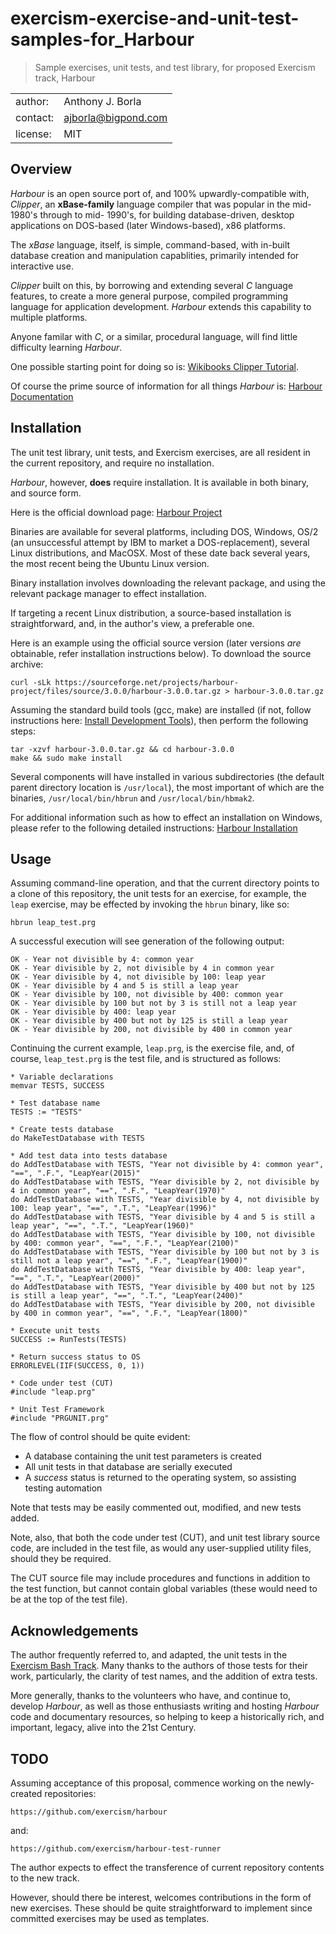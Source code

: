 # exercism-exercise-and-unit-test-samples-for_Harbour
> Sample exercises, unit tests, and test library, for proposed Exercism track, Harbour

|||
| :---     | :--- |
| author:  | Anthony J. Borla |
| contact: | [ajborla@bigpond.com](ajborla@bigpond.com) |
| license: | MIT |

## Overview
_Harbour_ is an open source port of, and 100% upwardly-compatible with, _Clipper_, an **xBase-family** language compiler that was popular in the mid-1980's through to mid- 1990's, for building database-driven, desktop applications on DOS-based (later Windows-based), x86 platforms.

The _xBase_ language, itself, is simple, command-based, with in-built database creation and manipulation capablities, primarily intended for interactive use.

_Clipper_ built on this, by borrowing and extending several _C_ language features, to create a more general purpose, compiled programming language for application development. _Harbour_ extends this capability to multiple platforms.

Anyone familar with _C_, or a similar, procedural language, will find little difficulty learning _Harbour_.

One possible starting point for doing so is: [Wikibooks Clipper Tutorial](https://en.wikibooks.org/wiki/Clipper_Tutorial:_a_Guide_to_Open_Source_Clipper(s)).

Of course the prime source of information for all things _Harbour_ is: [Harbour Documentation](https://harbour.github.io/
)

## Installation
The unit test library, unit tests, and Exercism exercises, are all resident in the current repository, and require no installation.

_Harbour_, however, **does** require installation. It is available in both binary, and source form.

Here is the official download page: [Harbour Project](https://sourceforge.net/projects/harbour-project/files/)

Binaries are available for several platforms, including DOS, Windows, OS/2 (an unsuccessful attempt by IBM to market a DOS-replacement), several Linux distributions, and MacOSX. Most of these date back several years, the most recent being the Ubuntu Linux version.

Binary installation involves downloading the relevant package, and using the relevant package manager to effect installation.

If targeting a recent Linux distribution, a source-based installation is straightforward, and, in the author's view, a preferable one.

Here is an example using the official source version (later versions _are_ obtainable, refer installation instructions below). To download the source archive:

```plain
curl -sLk https://sourceforge.net/projects/harbour-project/files/source/3.0.0/harbour-3.0.0.tar.gz > harbour-3.0.0.tar.gz
```

Assuming the standard build tools (gcc, make) are installed (if not, follow instructions here: [Install Development Tools](https://ostechnix.com/install-development-tools-linux/)), then perform the following steps:

```plain
tar -xzvf harbour-3.0.0.tar.gz && cd harbour-3.0.0
make && sudo make install
```

Several components will have installed in various subdirectories (the default parent directory location is `/usr/local`), the most important of which are the binaries, `/usr/local/bin/hbrun` and `/usr/local/bin/hbmak2`.

For additional information such as how to effect an installation on Windows, please refer to the following detailed instructions: [Harbour Installation](https://www.kresin.ru/en/hrbfaq.html#Install)

## Usage
Assuming command-line operation, and that the current directory points to a clone of this repository, the unit tests for an exercise, for example, the `leap` exercise, may be effected by invoking the `hbrun` binary, like so:

```plain
hbrun leap_test.prg
```

A successful execution will see generation of the following output:

```plain
OK - Year not divisible by 4: common year
OK - Year divisible by 2, not divisible by 4 in common year
OK - Year divisible by 4, not divisible by 100: leap year
OK - Year divisible by 4 and 5 is still a leap year
OK - Year divisible by 100, not divisible by 400: common year
OK - Year divisible by 100 but not by 3 is still not a leap year
OK - Year divisible by 400: leap year
OK - Year divisible by 400 but not by 125 is still a leap year
OK - Year divisible by 200, not divisible by 400 in common year
```
Continuing the current example, `leap.prg`, is the exercise file, and, of course, `leap_test.prg` is the test file, and is structured as follows:

```plain
* Variable declarations
memvar TESTS, SUCCESS

* Test database name
TESTS := "TESTS"

* Create tests database
do MakeTestDatabase with TESTS

* Add test data into tests database
do AddTestDatabase with TESTS, "Year not divisible by 4: common year", "==", ".F.", "LeapYear(2015)"
do AddTestDatabase with TESTS, "Year divisible by 2, not divisible by 4 in common year", "==", ".F.", "LeapYear(1970)"
do AddTestDatabase with TESTS, "Year divisible by 4, not divisible by 100: leap year", "==", ".T.", "LeapYear(1996)"
do AddTestDatabase with TESTS, "Year divisible by 4 and 5 is still a leap year", "==", ".T.", "LeapYear(1960)"
do AddTestDatabase with TESTS, "Year divisible by 100, not divisible by 400: common year", "==", ".F.", "LeapYear(2100)"
do AddTestDatabase with TESTS, "Year divisible by 100 but not by 3 is still not a leap year", "==", ".F.", "LeapYear(1900)"
do AddTestDatabase with TESTS, "Year divisible by 400: leap year", "==", ".T.", "LeapYear(2000)"
do AddTestDatabase with TESTS, "Year divisible by 400 but not by 125 is still a leap year", "==", ".T.", "LeapYear(2400)"
do AddTestDatabase with TESTS, "Year divisible by 200, not divisible by 400 in common year", "==", ".F.", "LeapYear(1800)"

* Execute unit tests
SUCCESS := RunTests(TESTS)

* Return success status to OS
ERRORLEVEL(IIF(SUCCESS, 0, 1))

* Code under test (CUT)
#include "leap.prg"

* Unit Test Framework
#include "PRGUNIT.prg"
```

The flow of control should be quite evident:
* A database containing the unit test parameters is created
* All unit tests in that database are serially executed
* A _success_ status is returned to the operating system, so assisting testing automation

Note that tests may be easily commented out, modified, and new tests added.

Note, also, that both the code under test (CUT), and unit test library source code, are included in the test file, as would any user-supplied utility files, should they be required.

The CUT source file may include procedures and functions in addition to the test function, but cannot contain global variables (these would need to be at the top of the test file).

## Acknowledgements
The author frequently referred to, and adapted, the unit tests in the [Exercism Bash Track](https://exercism.org/tracks/bash). Many thanks to the authors of those tests for their work, particularly, the clarity of test names, and the addition of extra tests.

More generally, thanks to the volunteers who have, and continue to, develop _Harbour_, as well as those enthusiasts writing and hosting _Harbour_ code and documentary resources, so helping to keep a historically rich, and important, legacy, alive into the 21st Century.

## TODO
Assuming acceptance of this proposal, commence working on the newly-created repositories:

`https://github.com/exercism/harbour`

and:

`https://github.com/exercism/harbour-test-runner`

The author expects to effect the transference of current repository contents to the new track.

However, should there be interest, welcomes contributions in the form of new exercises. These should be quite straightforward to implement since committed exercises may be used as templates.

